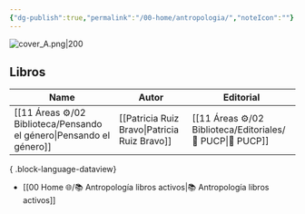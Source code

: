 ```yaml
---
{"dg-publish":true,"permalink":"/00-home/antropologia/","noteIcon":""}
---
```


![cover_A.png|200](/img/user/02%20Image/cover_A.png)
## Libros 
| Name                                                                   | Autor                                        | Editorial                                                    |
| ---------------------------------------------------------------------- | -------------------------------------------- | ------------------------------------------------------------ |
| [[11 Áreas ⚙/02 Biblioteca/Pensando el género\|Pensando el género]] | [[Patricia Ruiz Bravo\|Patricia Ruiz Bravo]] | [[11 Áreas ⚙/02 Biblioteca/Editoriales/📔 PUCP\|📔 PUCP]] |

{ .block-language-dataview}

- [[00 Home 🌐/📚 Antropología libros activos\|📚 Antropología libros activos]]